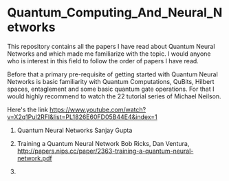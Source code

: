 # Quantum_Computing_And_Neural_Networks
This repository contains all the papers I have read about Quantum Neural Networks and which made me familiarize with the topic.
I would anyone who is interest in this field to follow the order of papers I have read.

Before that a primary pre-requisite of getting started with Quantum Neural Networks is basic familiarity with Quantum Computations, QuBits, Hilbert spaces, entaglement and some basic quantum gate operations. For that I would highly recommend to watch the 22 tutorial series of Michael Neilson.

Here's the link https://www.youtube.com/watch?v=X2q1PuI2RFI&list=PL1826E60FD05B44E4&index=1

1. Quantum Neural Networks
Sanjay Gupta

2. Training a Quantum Neural Network
Bob Ricks, Dan Ventura, http://papers.nips.cc/paper/2363-training-a-quantum-neural-network.pdf

2. 
